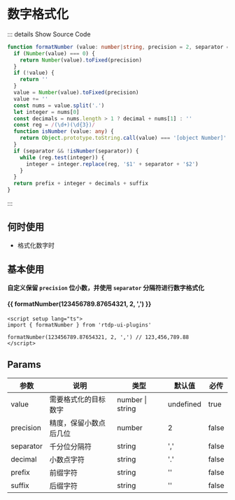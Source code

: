 # 数字格式化<BackTop />

::: details Show Source Code

```ts
function formatNumber (value: number|string, precision = 2, separator = ',', decimal = '.', prefix = '', suffix = ''): string {
  if (Number(value) === 0) {
    return Number(value).toFixed(precision)
  }
  if (!value) {
    return ''
  }
  value = Number(value).toFixed(precision)
  value += ''
  const nums = value.split('.')
  let integer = nums[0]
  const decimals = nums.length > 1 ? decimal + nums[1] : ''
  const reg = /(\d+)(\d{3})/
  function isNumber (value: any) {
    return Object.prototype.toString.call(value) === '[object Number]'
  }
  if (separator && !isNumber(separator)) {
    while (reg.test(integer)) {
      integer = integer.replace(reg, '$1' + separator + '$2')
    }
  }
  return prefix + integer + decimals + suffix
}
```

:::

## 何时使用

- 格式化数字时

<script setup lang="ts">
import { formatNumber } from 'rtdp-ui-plugins'
</script>

## 基本使用

**自定义保留 `precision` 位小数，并使用 `separator` 分隔符进行数字格式化**

<h4>{{ formatNumber(123456789.87654321, 2, ',') }}</h4>

```vue
<script setup lang="ts">
import { formatNumber } from 'rtdp-ui-plugins'

formatNumber(123456789.87654321, 2, ',') // 123,456,789.88
</script>
```

## Params

参数 | 说明 | 类型 | 默认值 | 必传
-- | -- | -- | -- | --
value | 需要格式化的目标数字 | number &#124; string | undefined | true
precision | 精度，保留小数点后几位 | number | 2 | false
separator | 千分位分隔符 | string | ',' | false
decimal | 小数点字符 | string | '.' | false
prefix | 前缀字符 | string | '' | false
suffix | 后缀字符 | string | '' | false
